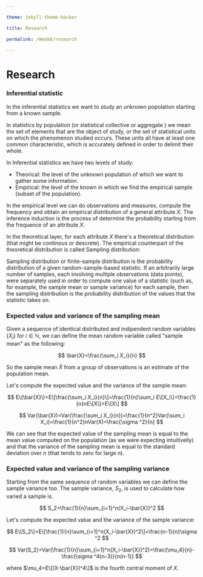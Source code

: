 ```yaml
---

theme: jekyll-theme-hacker

title: Research

permalink: /Week6/research

---
```


# Research

### Inferential statistic
In the inferential statistics we want to study an unknown popolation starting from a known sample.

In statistics by population (or statistical collective or aggregate ) we mean the set of elements that are the object of study, or the set of statistical units on which the phenomenon studied occurs. These units all have at least one common characteristic, which is accurately defined in order to delimit their whole.

In Inferential statistics we have two levels of study:

+ Theorical: the level of the unknown population of which we want to gather some information.
+ Empirical: the level of the known in which we find the empirical sample (subset of the population).

In the empirical level we can do observations and measures, compute the frequency and obtain an empirical distribution of a general attribute $X$.
The inference induction is the process of determine the probability starting from the frequence of an attribute $X$.

In the theoretical layer, for each attribute $X$ there's a theoretical distribution (that might be continous or descrete). The empirical counterpart of the theoretical distribution is called Sampling distribution:

Sampling distribution or finite-sample distribution is the probability distribution of a given random-sample-based statistic. If an arbitrarily large number of samples, each involving multiple observations (data points), were separately used in order to compute one value of a statistic (such as, for example, the sample mean or sample variance) for each sample, then the sampling distribution is the probability distribution of the values that the statistic takes on.

### Expected value and variance of the sampling mean

Given a sequence of identical distributed and indipendent random variables $\{X_i\}$ for $i\in \mathbb{N}$, we can define the mean random variable called "sample mean" as the following:

$$
\bar{X}=\frac{\sum_i X_i}{n}
$$

So the sample mean $\bar{X}$ from a group of observations is an estimate of the population mean.

Let's compute the expected value and the variance of the sample mean:

$$
E\(\bar{X}\)=E\[\frac{\sum_i X_i}{n}\]=\frac{1}{n}\sum_i E\[X_i\]=\frac{1}{n}nE\[X\]=E\[X\]
$$

$$
Var(\bar{X})=Var(\frac{\sum_i X_i}{n})=\frac{1}{n^2}Var(\sum_i X_i)=\frac{1}{n^2}nVar(X)=\frac{\sigma ^2}{n}
$$

We can see that the expected value of the sampling mean is equal to the mean value computed on the population (as we were expecting intuitivelly) and that the variance of the sampling mean is equal to the standard deviation over $n$ (that tends to zero for large $n$).

### Expected value and variance of the sampling variance

Starting from the same sequence of random variables we can define the sample variance too. The sample variance, $S_2$, is used to calculate how varied a sample is.

$$
S_2=\frac{1}{n}\sum_{i=1}^n(X_i-\bar{X})^2
$$

Let's compute the expected value and the variance of the sample variance:

$$
E\[S_2\]=E\[\frac{1}{n}\sum_{i=1}^n(X_i-\bar{X})^2\]=\frac{n-1}{n}\sigma ^2
$$

$$
Var(S_2)=Var(\frac{1}{n}\sum_{i=1}^n(X_i-\bar{X})^2)=\frac{\mu_4}{n}-\frac{\sigma ^4(n-3)}{n(n-1)}
$$

where $\mu_4=E\[(X-\bar{X})^4\]$ is the fourth central moment of $X$.
